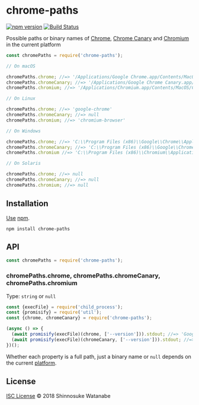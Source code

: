 # chrome-paths

[![npm version](https://img.shields.io/npm/v/chrome-paths.svg)](https://www.npmjs.com/package/chrome-paths)
[![Build Status](https://travis-ci.com/shinnn/chrome-paths.svg?branch=master)](https://travis-ci.com/shinnn/chrome-paths)

Possible paths or binary names of [Chrome](https://www.google.com/chrome/), [Chrome Canary](https://www.google.com/chrome/canary/) and [Chromium](https://www.chromium.org/Home) in the current platform

```javascript
const chromePaths = require('chrome-paths');

// On macOS

chromePaths.chrome; //=> '/Applications/Google Chrome.app/Contents/MacOS/Google Chrome'
chromePaths.chromeCanary; //=> '/Applications/Google Chrome Canary.app/Contents/MacOS/Google Chrome Canary'
chromePaths.chromium; //=> '/Applications/Chromium.app/Contents/MacOS/Chromium'

// On Linux

chromePaths.chrome; //=> 'google-chrome'
chromePaths.chromeCanary; //=> null
chromePaths.chromium; //=> 'chromium-browser'

// On Windows

chromePaths.chrome; //=> 'C:\\Program Files (x86)\\Google\\Chrome\\Application\\chrome.exe'
chromePaths.chromeCanary; //=> 'C:\\Program Files (x86)\\Google\\Chrome SxS\\Application\\chrome.exe'
chromePaths.chromium //=> 'C:\\Program Files (x86)\\Chromium\\Application\\chrome.exe'

// On Solaris

chromePaths.chrome; //=> null
chromePaths.chromeCanary; //=> null
chromePaths.chromium; //=> null
```

## Installation

[Use](https://docs.npmjs.com/cli/install) [npm](https://docs.npmjs.com/getting-started/what-is-npm).

```
npm install chrome-paths
```

## API

```javascript
const chromePaths = require('chrome-paths');
```

### chromePaths.chrome, chromePaths.chromeCanary, chromePaths.chromium

Type: `string` or `null`

```javascript
const {execFile} = require('child_process');
const {promisify} = require('util');
const {chrome, chromeCanary} = require('chrome-paths');

(async () => {
  (await promisify(execFile)(chrome, ['--version'])).stdout; //=> 'Google Chrome 68.0.3440.75 \n'
  (await promisify(execFile)(chromeCanary, ['--version'])).stdout; //=> 'Google Chrome 70.0.3502.0 canary\n'
})();
```

Whether each property is a full path, just a binary name or `null` depends on the current [platform](https://nodejs.org/api/process.html#process_process_platform).

## License

[ISC License](./LICENSE) © 2018 Shinnosuke Watanabe
